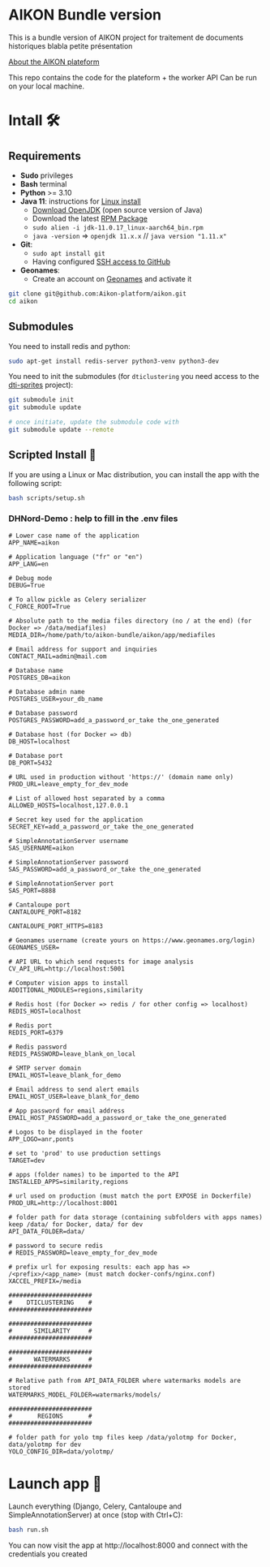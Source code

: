 # AIKON Bundle version 

This is a bundle version of AIKON project for traitement de documents historiques blabla petite présentation

[About the AIKON plateform](https://aikon-platform.github.io/)

This repo contains the code for the plateform + the worker API 
Can be run on your local machine. 

# Intall 🛠️

## Requirements 

- **Sudo** privileges
- **Bash** terminal
- **Python** >= 3.10
- **Java 11**: instructions for [Linux install](https://docs.oracle.com/en/java/javase/11/install/installation-jdk-linux-platforms.html#GUID-737A84E4-2EFF-4D38-8E60-3E29D1B884B8)
    - [Download OpenJDK](https://jdk.java.net/11/) (open source version of Java)
    - Download the latest [RPM Package](https://www.oracle.com/java/technologies/downloads/#java11)
    - `sudo alien -i jdk-11.0.17_linux-aarch64_bin.rpm`
    - `java -version` => `openjdk 11.x.x` // `java version "1.11.x"`
- **Git**:
    - `sudo apt install git`
    - Having configured [SSH access to GitHub](https://docs.github.com/en/authentication/connecting-to-github-with-ssh)
- **Geonames**:
    - Create an account on [Geonames](https://www.geonames.org/login) and activate it

```bash
git clone git@github.com:Aikon-platform/aikon.git
cd aikon
```
## Submodules

You need to install redis and python:

```bash
sudo apt-get install redis-server python3-venv python3-dev
```

You need to init the submodules (for `dticlustering` you need access to the [dti-sprites](https://github.com/sonatbaltaci/dti-sprites) project):

```bash
git submodule init
git submodule update

# once initiate, update the submodule code with
git submodule update --remote
```

## Scripted Install 🐆

If you are using a Linux or Mac distribution, you can install the app with the following script:

```bash
bash scripts/setup.sh
```

### DHNord-Demo : help to fill in the .env files 

```
# Lower case name of the application
APP_NAME=aikon

# Application language ("fr" or "en")
APP_LANG=en

# Debug mode
DEBUG=True

# To allow pickle as Celery serializer
C_FORCE_ROOT=True

# Absolute path to the media files directory (no / at the end) (for Docker => /data/mediafiles)
MEDIA_DIR=/home/path/to/aikon-bundle/aikon/app/mediafiles

# Email address for support and inquiries
CONTACT_MAIL=admin@mail.com

# Database name
POSTGRES_DB=aikon

# Database admin name
POSTGRES_USER=your_db_name

# Database password
POSTGRES_PASSWORD=add_a_password_or_take the_one_generated

# Database host (for Docker => db)
DB_HOST=localhost

# Database port
DB_PORT=5432

# URL used in production without 'https://' (domain name only)
PROD_URL=leave_empty_for_dev_mode

# List of allowed host separated by a comma
ALLOWED_HOSTS=localhost,127.0.0.1

# Secret key used for the application
SECRET_KEY=add_a_password_or_take the_one_generated

# SimpleAnnotationServer username
SAS_USERNAME=aikon

# SimpleAnnotationServer password
SAS_PASSWORD=add_a_password_or_take the_one_generated

# SimpleAnnotationServer port
SAS_PORT=8888

# Cantaloupe port
CANTALOUPE_PORT=8182

CANTALOUPE_PORT_HTTPS=8183

# Geonames username (create yours on https://www.geonames.org/login)
GEONAMES_USER=

# API URL to which send requests for image analysis
CV_API_URL=http://localhost:5001

# Computer vision apps to install
ADDITIONAL_MODULES=regions,similarity

# Redis host (for Docker => redis / for other config => localhost)
REDIS_HOST=localhost

# Redis port
REDIS_PORT=6379

# Redis password
REDIS_PASSWORD=leave_blank_on_local

# SMTP server domain
EMAIL_HOST=leave_blank_for_demo

# Email address to send alert emails
EMAIL_HOST_USER=leave_blank_for_demo

# App password for email address
EMAIL_HOST_PASSWORD=add_a_password_or_take the_one_generated

# Logos to be displayed in the footer
APP_LOGO=anr,ponts
```

```
# set to 'prod' to use production settings
TARGET=dev

# apps (folder names) to be imported to the API
INSTALLED_APPS=similarity,regions

# url used on production (must match the port EXPOSE in Dockerfile)
PROD_URL=http://localhost:8001

# folder path for data storage (containing subfolders with apps names) keep /data/ for Docker, data/ for dev
API_DATA_FOLDER=data/

# password to secure redis
# REDIS_PASSWORD=leave_empty_for_dev_mode

# prefix url for exposing results: each app has => /<prefix>/<app_name> (must match docker-confs/nginx.conf)
XACCEL_PREFIX=/media

#######################
#    DTICLUSTERING    #
#######################

#######################
#      SIMILARITY     #
#######################

#######################
#      WATERMARKS     #
#######################

# Relative path from API_DATA_FOLDER where watermarks models are stored
WATERMARKS_MODEL_FOLDER=watermarks/models/

#######################
#       REGIONS       #
#######################

# folder path for yolo tmp files keep /data/yolotmp for Docker, data/yolotmp for dev
YOLO_CONFIG_DIR=data/yolotmp/
```

# Launch app 🚀

Launch everything (Django, Celery, Cantaloupe and SimpleAnnotationServer) at once (stop with Ctrl+C):

```bash
bash run.sh
```

You can now visit the app at http://localhost:8000 and connect with the credentials you created

